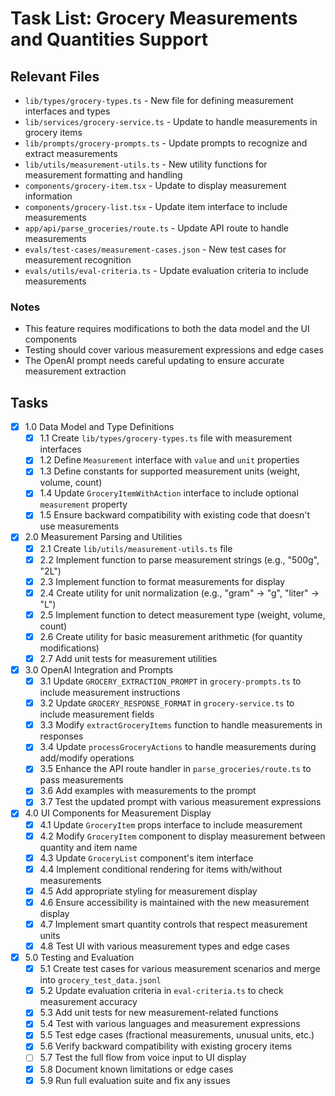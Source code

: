 # Task List: Grocery Measurements and Quantities Support

## Relevant Files

- `lib/types/grocery-types.ts` - New file for defining measurement interfaces and types
- `lib/services/grocery-service.ts` - Update to handle measurements in grocery items
- `lib/prompts/grocery-prompts.ts` - Update prompts to recognize and extract measurements
- `lib/utils/measurement-utils.ts` - New utility functions for measurement formatting and handling
- `components/grocery-item.tsx` - Update to display measurement information
- `components/grocery-list.tsx` - Update item interface to include measurements
- `app/api/parse_groceries/route.ts` - Update API route to handle measurements
- `evals/test-cases/measurement-cases.json` - New test cases for measurement recognition
- `evals/utils/eval-criteria.ts` - Update evaluation criteria to include measurements

### Notes

- This feature requires modifications to both the data model and the UI components
- Testing should cover various measurement expressions and edge cases
- The OpenAI prompt needs careful updating to ensure accurate measurement extraction

## Tasks

- [x] 1.0 Data Model and Type Definitions
  - [x] 1.1 Create `lib/types/grocery-types.ts` file with measurement interfaces
  - [x] 1.2 Define `Measurement` interface with `value` and `unit` properties
  - [x] 1.3 Define constants for supported measurement units (weight, volume, count)
  - [x] 1.4 Update `GroceryItemWithAction` interface to include optional `measurement` property
  - [x] 1.5 Ensure backward compatibility with existing code that doesn't use measurements

- [x] 2.0 Measurement Parsing and Utilities
  - [x] 2.1 Create `lib/utils/measurement-utils.ts` file
  - [x] 2.2 Implement function to parse measurement strings (e.g., "500g", "2L")
  - [x] 2.3 Implement function to format measurements for display
  - [x] 2.4 Create utility for unit normalization (e.g., "gram" → "g", "liter" → "L")
  - [x] 2.5 Implement function to detect measurement type (weight, volume, count)
  - [x] 2.6 Create utility for basic measurement arithmetic (for quantity modifications)
  - [x] 2.7 Add unit tests for measurement utilities

- [x] 3.0 OpenAI Integration and Prompts
  - [x] 3.1 Update `GROCERY_EXTRACTION_PROMPT` in `grocery-prompts.ts` to include measurement instructions
  - [x] 3.2 Update `GROCERY_RESPONSE_FORMAT` in `grocery-service.ts` to include measurement fields
  - [x] 3.3 Modify `extractGroceryItems` function to handle measurements in responses
  - [x] 3.4 Update `processGroceryActions` to handle measurements during add/modify operations
  - [x] 3.5 Enhance the API route handler in `parse_groceries/route.ts` to pass measurements
  - [x] 3.6 Add examples with measurements to the prompt
  - [x] 3.7 Test the updated prompt with various measurement expressions

- [x] 4.0 UI Components for Measurement Display
  - [x] 4.1 Update `GroceryItem` props interface to include measurement
  - [x] 4.2 Modify `GroceryItem` component to display measurement between quantity and item name
  - [x] 4.3 Update `GroceryList` component's item interface
  - [x] 4.4 Implement conditional rendering for items with/without measurements
  - [x] 4.5 Add appropriate styling for measurement display
  - [x] 4.6 Ensure accessibility is maintained with the new measurement display
  - [x] 4.7 Implement smart quantity controls that respect measurement units
  - [x] 4.8 Test UI with various measurement types and edge cases

- [x] 5.0 Testing and Evaluation
  - [x] 5.1 Create test cases for various measurement scenarios and merge into `grocery_test_data.jsonl`
  - [x] 5.2 Update evaluation criteria in `eval-criteria.ts` to check measurement accuracy
  - [x] 5.3 Add unit tests for new measurement-related functions
  - [x] 5.4 Test with various languages and measurement expressions
  - [x] 5.5 Test edge cases (fractional measurements, unusual units, etc.)
  - [x] 5.6 Verify backward compatibility with existing grocery items
  - [ ] 5.7 Test the full flow from voice input to UI display
  - [x] 5.8 Document known limitations or edge cases
  - [x] 5.9 Run full evaluation suite and fix any issues
